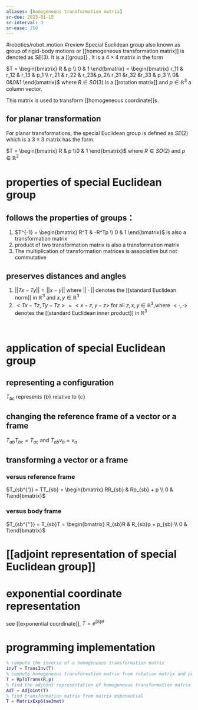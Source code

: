 ```yaml
---
aliases: [homogeneous transformation matrix]
sr-due: 2023-01-15
sr-interval: 3
sr-ease: 250
---
```

#robotics/robot_motion  #review 
Special Euclidean group also known as group of rigid-body motions or [[homogeneous transformation matrix]] is denoted as $SE(3)$. It is a [[group]] . It is a $4 \times 4$ matrix in the form

$T = \begin{bmatrix} R & p \\ 0 & 1     \end{bmatrix} = \begin{bmatrix} r_11 & r_12 & r_13 & p_1 \\ r_21 & r_22 & r_23& p_2\\ r_31 &r_32 &r_33 & p_3 \\ 0& 0&0&1 \end{bmatrix}$ where $R \in SO(3)$ is a [[rotation matrix]] and $p \in \mathbb{R}^3$ a column vector. 

This matrix is used to transform [[homogeneous coordinate]]s. 

## for planar transformation

For planar transformations, the special Euclidean group is defined as $SE(2)$ which is a $3 \times  3$ matrix has the form: 

$T = \begin{bmatrix} R & p \\0 & 1     \end{bmatrix}$ where $R \in SO(2)$ and $p \in \mathbb{R}^2$ 

# properties of special Euclidean group

## follows the properties of groups：

1. $T^{-1} = \begin{bmatrix} R^T & -R^Tp \\ 0 & 1     \end{bmatrix}$ is also a transformation matrix
2. product of two transformation matrix is also a transformation matrix
3. The multiplication of transformation matrices is associative but not commutative

## preserves distances and angles

1. $||Tx -Ty|| = || x-y||$ where $|| \cdot ||$ denotes the [[standard Euclidean norm]] in $\mathbb{R}^3$ and $x,y \in \mathbb{R}^3$
    ‍
2. $<Tx -Tz, Ty- Tz> = <x-z,y-z>$ for all $z,x,y \in \mathbb{R}^3$,where $< \cdot,\cdot>$ denotes the [[standard Euclidean inner product]] in $\mathbb{R}^3$

‍

# application of special Euclidean group

## representing a configuration 

$T_{bc}$ represents $\{b\}$ relative to $\{c\}$ 

## changing the reference frame of a vector or a frame

$T_{ab}T_{bc} = T_{ac}$ and $T_{ab}v_b = v_a$

## transforming a vector or a frame

### versus reference frame

$T_{sb^{'}} = TT_{sb} = \begin{bmatrix} RR_{sb} & Rp_{sb} + p \\ 0 &  1\end{bmatrix}$

### versus body frame

$T_{sb^{''}} = T_{sb}T = \begin{bmatrix} R_{sb}R & R_{sb}p + p_{sb} \\ 0 &  1\end{bmatrix}$  


# [[adjoint representation of special Euclidean group]]
# exponential coordinate representation 
see [[exponential coordinate]], $T = e^{[S]\theta}$

# programming implementation

```matlab
% compute the inverse of a homogeneous transformation matrix
invT = TransInv(T)
% compute homogeneous transformation matrix from rotation matrix and position vector
T = RpToTrans(R,p)
% find the adjoint representation of homogeneous transformation matrix
AdT = Adjoint(T) 
% find transformation matrix from matrix exponential
T = MatrixExp6(se3mat)
```
